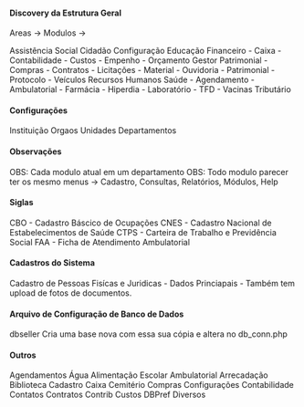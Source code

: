 #### Discovery da Estrutura Geral

Areas -> Modulos -> 

Assistência Social
Cidadão
Configuração
Educação
Financeiro
	- Caixa
	- Contabilidade
	- Custos
	- Empenho
	- Orçamento
Gestor
Patrimonial
	- Compras
	- Contratos
	- Licitações 
	- Material
	- Ouvidoria
	- Patrimonial
	- Protocolo
	- Veículos 
Recursos Humanos
Saúde
	- Agendamento
	- Ambulatorial
	- Farmácia
	- Hiperdia
	- Laboratório
	- TFD
	- Vacinas
Tributário

#### Configurações

Instituição
Orgaos
Unidades
Departamentos 

#### Observações 

OBS: Cada modulo atual em um departamento
OBS: Todo modulo parecer ter os mesmo menus -> Cadastro, Consultas, Relatórios, Módulos, Help

#### Siglas

CBO - Cadastro Báscico de Ocupações
CNES - Cadastro Nacional de Estabelecimentos de Saúde
CTPS - Carteira de Trabalho e Previdência Social
FAA - Ficha de Atendimento Ambulatorial

#### Cadastros do Sistema

Cadastro de Pessoas Fisícas e Juridicas
	- Dados Princiapais
	- Também tem upload de fotos de documentos.
	
#### Arquivo de Configuração de Banco de Dados

dbseller
Cria uma base nova com essa sua cópia e altera no db_conn.php

#### Outros

Agendamentos 
Água
Alimentação Escolar
Ambulatorial
Arrecadação
Biblioteca
Cadastro
Caixa
Cemitério
Compras
Configurações
Contabilidade
Contatos
Contratos
Contrib
Custos
DBPref
Diversos